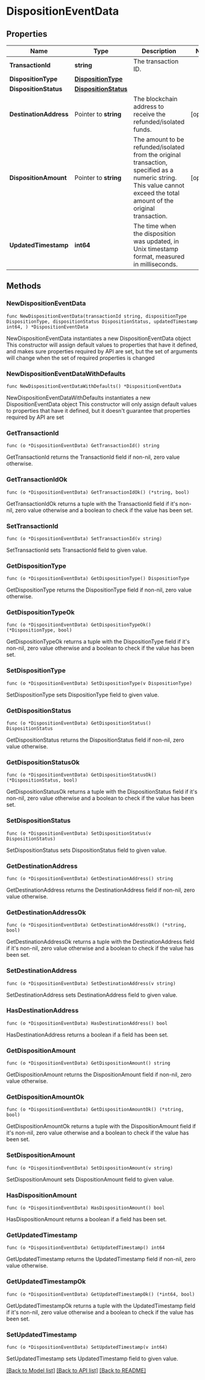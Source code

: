 # DispositionEventData

## Properties

Name | Type | Description | Notes
------------ | ------------- | ------------- | -------------
**TransactionId** | **string** | The transaction ID. | 
**DispositionType** | [**DispositionType**](DispositionType.md) |  | 
**DispositionStatus** | [**DispositionStatus**](DispositionStatus.md) |  | 
**DestinationAddress** | Pointer to **string** | The blockchain address to receive the refunded/isolated funds. | [optional] 
**DispositionAmount** | Pointer to **string** | The amount to be refunded/isolated from the original transaction, specified as a numeric string. This value cannot exceed the total amount of the original transaction.  | [optional] 
**UpdatedTimestamp** | **int64** | The time when the disposition was updated, in Unix timestamp format, measured in milliseconds. | 

## Methods

### NewDispositionEventData

`func NewDispositionEventData(transactionId string, dispositionType DispositionType, dispositionStatus DispositionStatus, updatedTimestamp int64, ) *DispositionEventData`

NewDispositionEventData instantiates a new DispositionEventData object
This constructor will assign default values to properties that have it defined,
and makes sure properties required by API are set, but the set of arguments
will change when the set of required properties is changed

### NewDispositionEventDataWithDefaults

`func NewDispositionEventDataWithDefaults() *DispositionEventData`

NewDispositionEventDataWithDefaults instantiates a new DispositionEventData object
This constructor will only assign default values to properties that have it defined,
but it doesn't guarantee that properties required by API are set

### GetTransactionId

`func (o *DispositionEventData) GetTransactionId() string`

GetTransactionId returns the TransactionId field if non-nil, zero value otherwise.

### GetTransactionIdOk

`func (o *DispositionEventData) GetTransactionIdOk() (*string, bool)`

GetTransactionIdOk returns a tuple with the TransactionId field if it's non-nil, zero value otherwise
and a boolean to check if the value has been set.

### SetTransactionId

`func (o *DispositionEventData) SetTransactionId(v string)`

SetTransactionId sets TransactionId field to given value.


### GetDispositionType

`func (o *DispositionEventData) GetDispositionType() DispositionType`

GetDispositionType returns the DispositionType field if non-nil, zero value otherwise.

### GetDispositionTypeOk

`func (o *DispositionEventData) GetDispositionTypeOk() (*DispositionType, bool)`

GetDispositionTypeOk returns a tuple with the DispositionType field if it's non-nil, zero value otherwise
and a boolean to check if the value has been set.

### SetDispositionType

`func (o *DispositionEventData) SetDispositionType(v DispositionType)`

SetDispositionType sets DispositionType field to given value.


### GetDispositionStatus

`func (o *DispositionEventData) GetDispositionStatus() DispositionStatus`

GetDispositionStatus returns the DispositionStatus field if non-nil, zero value otherwise.

### GetDispositionStatusOk

`func (o *DispositionEventData) GetDispositionStatusOk() (*DispositionStatus, bool)`

GetDispositionStatusOk returns a tuple with the DispositionStatus field if it's non-nil, zero value otherwise
and a boolean to check if the value has been set.

### SetDispositionStatus

`func (o *DispositionEventData) SetDispositionStatus(v DispositionStatus)`

SetDispositionStatus sets DispositionStatus field to given value.


### GetDestinationAddress

`func (o *DispositionEventData) GetDestinationAddress() string`

GetDestinationAddress returns the DestinationAddress field if non-nil, zero value otherwise.

### GetDestinationAddressOk

`func (o *DispositionEventData) GetDestinationAddressOk() (*string, bool)`

GetDestinationAddressOk returns a tuple with the DestinationAddress field if it's non-nil, zero value otherwise
and a boolean to check if the value has been set.

### SetDestinationAddress

`func (o *DispositionEventData) SetDestinationAddress(v string)`

SetDestinationAddress sets DestinationAddress field to given value.

### HasDestinationAddress

`func (o *DispositionEventData) HasDestinationAddress() bool`

HasDestinationAddress returns a boolean if a field has been set.

### GetDispositionAmount

`func (o *DispositionEventData) GetDispositionAmount() string`

GetDispositionAmount returns the DispositionAmount field if non-nil, zero value otherwise.

### GetDispositionAmountOk

`func (o *DispositionEventData) GetDispositionAmountOk() (*string, bool)`

GetDispositionAmountOk returns a tuple with the DispositionAmount field if it's non-nil, zero value otherwise
and a boolean to check if the value has been set.

### SetDispositionAmount

`func (o *DispositionEventData) SetDispositionAmount(v string)`

SetDispositionAmount sets DispositionAmount field to given value.

### HasDispositionAmount

`func (o *DispositionEventData) HasDispositionAmount() bool`

HasDispositionAmount returns a boolean if a field has been set.

### GetUpdatedTimestamp

`func (o *DispositionEventData) GetUpdatedTimestamp() int64`

GetUpdatedTimestamp returns the UpdatedTimestamp field if non-nil, zero value otherwise.

### GetUpdatedTimestampOk

`func (o *DispositionEventData) GetUpdatedTimestampOk() (*int64, bool)`

GetUpdatedTimestampOk returns a tuple with the UpdatedTimestamp field if it's non-nil, zero value otherwise
and a boolean to check if the value has been set.

### SetUpdatedTimestamp

`func (o *DispositionEventData) SetUpdatedTimestamp(v int64)`

SetUpdatedTimestamp sets UpdatedTimestamp field to given value.



[[Back to Model list]](../README.md#documentation-for-models) [[Back to API list]](../README.md#documentation-for-api-endpoints) [[Back to README]](../README.md)



